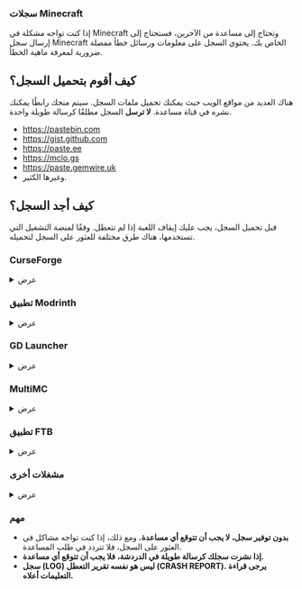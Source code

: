 ### سجلات Minecraft

إذا كنت تواجه مشكلة في Minecraft وتحتاج إلى مساعدة من الآخرين، فستحتاج إلى إرسال سجل Minecraft الخاص بك. يحتوي السجل على معلومات ورسائل خطأ مفصلة ضرورية لمعرفة ماهية الخطأ.

## كيف أقوم بتحميل السجل؟

هناك العديد من مواقع الويب حيث يمكنك تحميل ملفات السجل. سيتم منحك رابطًا يمكنك نشره في قناة مساعدة. **لا ترسل** السجل مطلقًا كرسالة طويلة واحدة.

- <https://pastebin.com>
- <https://gist.github.com>
- <https://paste.ee>
- <https://mclo.gs>
- <https://paste.gemwire.uk>
- وغيرها الكثير.

## كيف أجد السجل؟

قبل تحميل السجل، يجب عليك إيقاف اللعبة إذا لم تتعطل. وفقًا لمنصة التشغيل التي تستخدمها، هناك طرق مختلفة للعثور على السجل لتحميله.

### &#8207;CurseForge

<details>
<summary>عرض</summary>

إذا كنت تستخدم CurseForge، انقر بزر الماوس الأيمن على ملف تعريف مجموعة المودات الخاصة بك، ثم انقر على فتح المجلد.
هناك، ستجد مجلدًا باسم "logs".
داخل هذا المجلد يوجد ملف يسمى "latest.log".
ستحتاج إلى تحميل هذا الملف إلى أحد مواقع الويب المرتبطة أعلاه.

</details>

### تطبيق Modrinth

<details>
<summary>عرض</summary>

في تطبيق Modrinth، افتح ملف تعريف مجموعة المودات الخاصة بك وحدد السجلات في القائمة الجانبية اليسرى.
الآن استخدم القائمة المنسدلة لتحديد السجل الأخير وانقر على مشاركة.
سيتم منحك رابطًا للمشاركة.

</details>

### &#8207;GD Launcher

<details>
<summary>عرض</summary>

إذا كنت تستخدم GD Launcher، انقر بزر الماوس الأيمن على ملف تعريف مجموعة المودات الخاصة بك، ثم انقر على فتح المجلد.
هناك، ستجد مجلدًا باسم "logs".
داخل هذا المجلد يوجد ملف يسمى "latest.log".
ستحتاج إلى تحميل هذا الملف إلى أحد مواقع الويب المرتبطة أعلاه.

</details>

### &#8207;MultiMC

<details>
<summary>عرض</summary>

في MultiMC، انقر على تعديل المثيل، ثم انقر على السجلات الأخرى.
الآن حدد "logs/latest.log" من القائمة المنسدلة في الأعلى وانقر على تحميل.
سيتم منحك رابطًا للمشاركة.
بدلاً من ذلك، يمكنك النقر على تحميل مباشرةً في علامة التبويب "سجل Minecraft".

</details>

### تطبيق FTB

<details>
<summary>عرض</summary>

في تطبيق FTB، انقر على ملف تعريف مجموعة المودات الخاصة بك ثم انقر على الإعدادات في الزاوية العلوية اليمنى.
ثم اضغط على فتح المجلد في الزاوية السفلية اليسرى.
هناك، ستجد مجلدًا باسم "logs".
داخل هذا المجلد يوجد ملف يسمى "latest.log".
ستحتاج إلى تحميل هذا الملف إلى أحد مواقع الويب المرتبطة أعلاه.

</details>

### مشغلات أخرى

<details>
<summary>عرض</summary>

داخل مجلد `.minecraft` الخاص بك، ستجد مجلدًا باسم "logs".
داخل هذا المجلد يوجد ملف يسمى "latest.log".
ستحتاج إلى تحميل هذا الملف إلى أحد مواقع الويب المرتبطة أعلاه.

</details>

### مهم

- **بدون توفير سجل، لا يجب أن تتوقع أي مساعدة.**
  ومع ذلك، إذا كنت تواجه مشاكل في العثور على السجل، فلا تتردد في طلب المساعدة.
- **إذا نشرت سجلك كرسالة طويلة في الدردشة، فلا يجب أن تتوقع أي مساعدة.**
- **سجل (LOG) ليس هو نفسه تقرير التعطل (CRASH REPORT). يرجى قراءة التعليمات أعلاه.**
